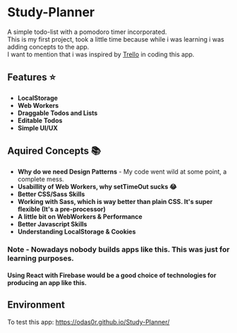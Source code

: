 # Study-Planner

A simple todo-list with a pomodoro timer incorporated.
<br>
This is my first project, took a little time because
while i was learning i was adding concepts to the app.
<br>
I want to mention that i was inspired by [Trello](www.trello.com) in coding this app.

## Features ⭐️

- **LocalStorage**
- **Web Workers**
- **Draggable Todos and Lists**
- **Editable Todos**
- **Simple UI/UX**

## Aquired Concepts 📚

- **Why do we need Design Patterns** - My code went wild at some point, a complete mess.
- **Usabillity of Web Workers, why setTimeOut sucks 😂**
- **Better CSS/Sass Skills**
- **Working with Sass, which is way better than plain CSS. It's super flexible (It's a pre-processor)**
- **A little bit on WebWorkers & Performance**
- **Better Javascript Skills**
- **Understanding LocalStorage & Cookies**

### **Note** - Nowadays nobody builds apps like this. This was just for learning purposes.

#### Using React with Firebase would be a good choice of technologies for producing an app like this.

## Environment

To test this app: https://odas0r.github.io/Study-Planner/
